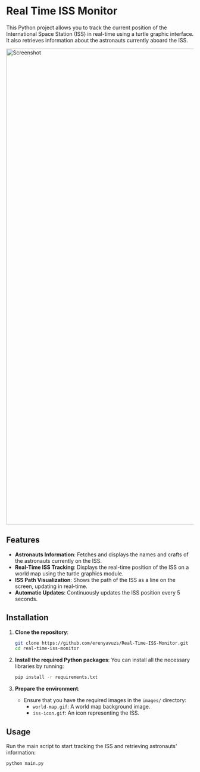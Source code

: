 # Real Time ISS Monitor

This Python project allows you to track the current position of the International Space Station (ISS) in real-time using a turtle graphic interface. It also retrieves information about the astronauts currently aboard the ISS.

<img width="1274" alt="Screenshot" src="https://github.com/user-attachments/assets/537edca5-13a1-44ec-bb68-6c5e7da8f603">

## Features

- **Astronauts Information**: Fetches and displays the names and crafts of the astronauts currently on the ISS.
- **Real-Time ISS Tracking**: Displays the real-time position of the ISS on a world map using the turtle graphics module.
- **ISS Path Visualization**: Shows the path of the ISS as a line on the screen, updating in real-time.
- **Automatic Updates**: Continuously updates the ISS position every 5 seconds.

## Installation

1. **Clone the repository**:
    ```bash
    git clone https://github.com/erenyavuzs/Real-Time-ISS-Monitor.git
    cd real-time-iss-monitor
    ```

2. **Install the required Python packages**:
    You can install all the necessary libraries by running:
    ```bash
    pip install -r requirements.txt
    ```

3. **Prepare the environment**:
   - Ensure that you have the required images in the `images/` directory:
     - `world-map.gif`: A world map background image.
     - `iss-icon.gif`: An icon representing the ISS.

## Usage

Run the main script to start tracking the ISS and retrieving astronauts' information:
```bash
python main.py
